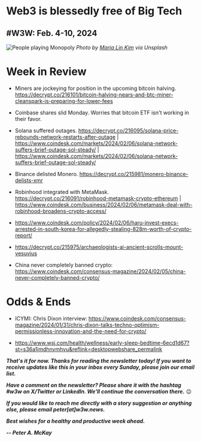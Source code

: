 # Web3 is blessedly free of Big Tech
## #W3W: Feb. 4-10, 2024

![People playing Monopoly](https://images.unsplash.com/photo-1640461470346-c8b56497850a)
*Photo by [Maria Lin Kim](https://unsplash.com/@mrsmaria) via Unsplash*

<!--

Lead item. ~450 words.

Best idea for now is to riff on lack of Big Tech involvement in web3. Why that's a good thing, not a bad thing.

Delete 3-5 brainstorms from the WIPList once you settle on an idea for this week. That doc is kinda clogged right now.

-->

# Week in Review

- Miners are jockeying for position in the upcoming bitcoin halving. https://decrypt.co/216101/bitcoin-halving-nears-and-btc-miner-cleanspark-is-preparing-for-lower-fees

- Coinbase shares slid Monday. Worries that bitcoin ETF isn't working in their favor. <!-- Need links -->

- Solana suffered outages. https://decrypt.co/216095/solana-price-rebounds-network-restarts-after-outage | https://www.coindesk.com/markets/2024/02/06/solana-network-suffers-brief-outage-sol-steady/ | https://www.coindesk.com/markets/2024/02/06/solana-network-suffers-brief-outage-sol-steady/

- Binance delisted Monero. https://decrypt.co/215981/monero-binance-delists-xmr

- Robinhood integrated with MetaMask. https://decrypt.co/216091/robinhood-metamask-crypto-ethereum | https://www.coindesk.com/business/2024/02/06/metamask-deal-with-robinhood-broadens-crypto-access/

- https://www.coindesk.com/policy/2024/02/06/haru-invest-execs-arrested-in-south-korea-for-allegedly-stealing-828m-worth-of-crypto-report/

- https://decrypt.co/215975/archaeologists-ai-ancient-scrolls-mount-vesuvius

- China never completely banned crypto: https://www.coindesk.com/consensus-magazine/2024/02/05/china-never-completely-banned-crypto/

# Odds & Ends

- ICYMI: Chris Dixon interview: https://www.coindesk.com/consensus-magazine/2024/01/31/chris-dixon-talks-techno-optimism-permissionless-innovation-and-the-need-for-crypto/

- https://www.wsj.com/health/wellness/early-sleep-bedtime-6ecd1d67?st=s36a1jmdhnvmhvu&reflink=desktopwebshare_permalink

_**That's it for now. Thanks for reading the newsletter today! If you want to receive updates like this in your inbox every Sunday, please join our email list.**_

_**Have a comment on the newsletter? Please share it with the hashtag #w3w on X/Twitter or LinkedIn. We'll continue the conversation there.**_ 😉

_**If you would like to reach me directly with a story suggestion or anything else, please email peter[at]w3w.news.**_

<!--Move this content to standing editorial policy page on the website.     _**Note: #Web3Weekly content is intended for journalistic purposes only, not as investment advice. Always [DYOR](https://www.urbandictionary.com/define.php?term=DYOR) and consult appropriate financial professionals before making investment decisions.**_ -->

_**Best wishes for a healthy and productive week ahead.**_  

_**-- Peter A. McKay**_  
